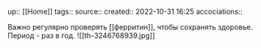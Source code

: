 up:: [[Home]]
tags:: 
source:: 
created:: 2022-10-31 16:25
accociations:: 

Важно регулярно проверять [[ферритин]], чтобы сохранять здоровье.
Период - раз в год.
![[th-3246768939.jpg]]